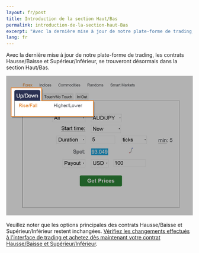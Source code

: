 ```yaml
---
layout: fr/post
title: Introduction de la section Haut/Bas
permalink: introduction-de-la-section-haut-Bas
excerpt: "Avec la dernière mise à jour de notre plate-forme de trading, les contrats Hausse/Baisse et Supérieur/Inférieur, se trouveront désormais dans la section Haut/Bas... ."
lang: fr
---
```


Avec la dernière mise à jour de notre plate-forme de trading, les contrats Hausse/Baisse et Supérieur/Inférieur, se trouveront désormais dans la section Haut/Bas.

![](/images/rise-fall.jpg)

Veuillez noter que les options principales des contrats Hausse/Baisse et Supérieur/Inférieur restent inchangées. [Vérifiez les changements effectués à l'interface de trading et achetez dès maintenant votre contrat Hausse/Baisse et Supérieur/Inférieur](https://www.binary.com/c/trade.cgi?market=forex&time=5m&form_name=risefall&expiry_type=duration&amount_type=payout&H=S0P&currency=USD&underlying_symbol=frxAUDJPY&amount=100&date_start=now&type=CALL&l=EN&lid=&utm_medium=email&utm_campaign=reactivation&utm_source=intercom&utm_content=updownsection).
